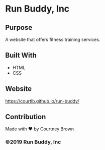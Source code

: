 # Run Buddy, Inc

## Purpose
A website that offers fitness training services. 

## Built With
* HTML
* CSS

## Website
https://courtlb.github.io/run-buddy/

## Contribution
Made with ❤️ by Courtney Brown

### ©️2019 Run Buddy, Inc 
